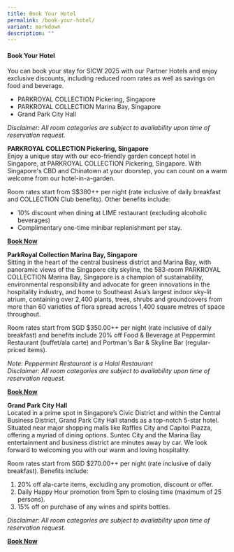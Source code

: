 ```yaml
---
title: Book Your Hotel
permalink: /book-your-hotel/
variant: markdown
description: ""
---
```

#### **Book Your Hotel**
You can book your stay for SICW 2025 with our Partner Hotels and enjoy exclusive discounts, including reduced room rates as well as savings on food and beverage.
* PARKROYAL COLLECTION Pickering, Singapore
* PARKROYAL COLLECTION Marina Bay, Singapore
* Grand Park City Hall

*Disclaimer: All room categories are subject to availability upon time of reservation request.*

**PARKROYAL COLLECTION Pickering, Singapore**
<br>Enjoy a unique stay with our eco-friendly garden concept hotel in Singapore, at PARKROYAL COLLECTION Pickering, Singapore. With Singapore's CBD and Chinatown at your doorstep, you can count on a warm welcome from our hotel-in-a-garden.

Room rates start from S$380++ per night (rate inclusive of daily breakfast and COLLECTION Club benefits). Other benefits include: 
* 10% discount when dining at LIME restaurant (excluding alcoholic beverages) 
* Complimentary one-time minibar replenishment per stay. 
 
<a href="https://book.passkey.com/e/51043313" target="_blank">**Book Now**</a>

**ParkRoyal Collection Marina Bay, Singapore**
<br>Sitting in the heart of the central business district and Marina Bay, with panoramic views of the Singapore city skyline, the 583-room PARKROYAL COLLECTION Marina Bay, Singapore is a champion of sustainability, environmental responsibility and advocate for green innovations in the hospitality industry, and home to Southeast Asia’s largest indoor sky-lit atrium, containing over 2,400 plants, trees, shrubs and groundcovers from more than 60 varieties of flora spread across 1,400 square metres of space throughout. 

Room rates start from SGD $350.00++ per night (rate inclusive of daily breakfast) and benefits include 20% off Food &amp; Beverage at Peppermint Restaurant (buffet/ala carte) and Portman's Bar &amp; Skyline Bar (regular-priced items).

*Note: Peppermint Restaurant is a Halal Restaurant
<br>Disclaimer: All room categories are subject to availability upon time of reservation request.*

<a href="https://book.passkey.com/event/50843178/owner/3322522/home" target="_blank">**Book Now**</a>

**Grand Park City Hall**
<br>Located in a prime spot in Singapore’s Civic District and within the Central Business District, Grand Park City Hall stands as a top-notch 5-star hotel. Situated near major shopping malls like Raffles City and Capitol Piazza, offering a myriad of dining options. Suntec City and the Marina Bay entertainment and business district are minutes away by car. We look forward to welcoming you with our warm and loving hospitality. 

Room rates start from SGD $270.00++ per night (rate inclusive of daily breakfast). Benefits include: 
1. 20% off ala-carte items, excluding any promotion, discount or offer. 
2. Daily Happy Hour promotion from 5pm to closing time (maximum of 25 persons). 
3. 15% off on purchase of any wines and spirits bottles.

*Disclaimer: All room categories are subject to availability upon time of reservation request.*

<a href="https://www.parkhotelgroup.com/grand-park-city-hall/book/dates-of-stay?domain=www.govware.sg&amp;groupID=4405053" target="_blank">**Book Now**</a>
